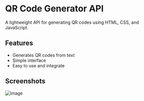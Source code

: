 # QR Code Generator API

A lightweight API for generating QR codes using HTML, CSS, and JavaScript.

## Features

- Generates QR codes from text
- Simple interface
- Easy to use and integrate

## Screenshots

![image](https://github.com/user-attachments/assets/32b4aefa-9015-4796-91b3-bc00d90a1d04)

